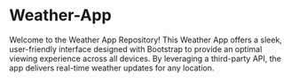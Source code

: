 # Weather-App
Welcome to the Weather App Repository! This Weather App offers a sleek, user-friendly interface designed with Bootstrap to provide an optimal viewing experience across all devices. By leveraging a third-party API, the app delivers real-time weather updates for any location.
